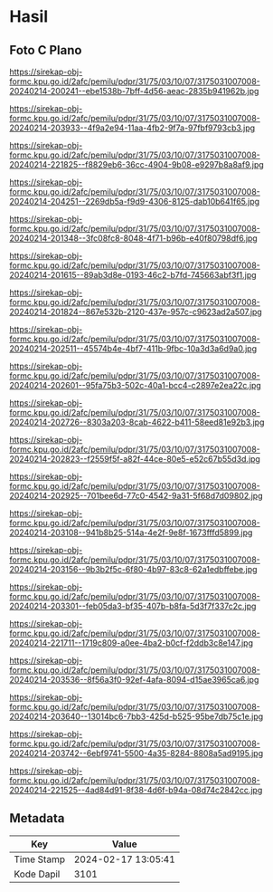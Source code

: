 # Hasil

## Foto C Plano

https://sirekap-obj-formc.kpu.go.id/2afc/pemilu/pdpr/31/75/03/10/07/3175031007008-20240214-200241--ebe1538b-7bff-4d56-aeac-2835b941962b.jpg

https://sirekap-obj-formc.kpu.go.id/2afc/pemilu/pdpr/31/75/03/10/07/3175031007008-20240214-203933--4f9a2e94-11aa-4fb2-9f7a-97fbf9793cb3.jpg

https://sirekap-obj-formc.kpu.go.id/2afc/pemilu/pdpr/31/75/03/10/07/3175031007008-20240214-221825--f8829eb6-36cc-4904-9b08-e9297b8a8af9.jpg

https://sirekap-obj-formc.kpu.go.id/2afc/pemilu/pdpr/31/75/03/10/07/3175031007008-20240214-204251--2269db5a-f9d9-4306-8125-dab10b641f65.jpg

https://sirekap-obj-formc.kpu.go.id/2afc/pemilu/pdpr/31/75/03/10/07/3175031007008-20240214-201348--3fc08fc8-8048-4f71-b96b-e40f80798df6.jpg

https://sirekap-obj-formc.kpu.go.id/2afc/pemilu/pdpr/31/75/03/10/07/3175031007008-20240214-201615--89ab3d8e-0193-46c2-b7fd-745663abf3f1.jpg

https://sirekap-obj-formc.kpu.go.id/2afc/pemilu/pdpr/31/75/03/10/07/3175031007008-20240214-201824--867e532b-2120-437e-957c-c9623ad2a507.jpg

https://sirekap-obj-formc.kpu.go.id/2afc/pemilu/pdpr/31/75/03/10/07/3175031007008-20240214-202511--45574b4e-4bf7-411b-9fbc-10a3d3a6d9a0.jpg

https://sirekap-obj-formc.kpu.go.id/2afc/pemilu/pdpr/31/75/03/10/07/3175031007008-20240214-202601--95fa75b3-502c-40a1-bcc4-c2897e2ea22c.jpg

https://sirekap-obj-formc.kpu.go.id/2afc/pemilu/pdpr/31/75/03/10/07/3175031007008-20240214-202726--8303a203-8cab-4622-b411-58eed81e92b3.jpg

https://sirekap-obj-formc.kpu.go.id/2afc/pemilu/pdpr/31/75/03/10/07/3175031007008-20240214-202823--f2559f5f-a82f-44ce-80e5-e52c67b55d3d.jpg

https://sirekap-obj-formc.kpu.go.id/2afc/pemilu/pdpr/31/75/03/10/07/3175031007008-20240214-202925--701bee6d-77c0-4542-9a31-5f68d7d09802.jpg

https://sirekap-obj-formc.kpu.go.id/2afc/pemilu/pdpr/31/75/03/10/07/3175031007008-20240214-203108--941b8b25-514a-4e2f-9e8f-1673fffd5899.jpg

https://sirekap-obj-formc.kpu.go.id/2afc/pemilu/pdpr/31/75/03/10/07/3175031007008-20240214-203156--9b3b2f5c-6f80-4b97-83c8-62a1edbffebe.jpg

https://sirekap-obj-formc.kpu.go.id/2afc/pemilu/pdpr/31/75/03/10/07/3175031007008-20240214-203301--feb05da3-bf35-407b-b8fa-5d3f7f337c2c.jpg

https://sirekap-obj-formc.kpu.go.id/2afc/pemilu/pdpr/31/75/03/10/07/3175031007008-20240214-221711--1719c809-a0ee-4ba2-b0cf-f2ddb3c8e147.jpg

https://sirekap-obj-formc.kpu.go.id/2afc/pemilu/pdpr/31/75/03/10/07/3175031007008-20240214-203536--8f56a3f0-92ef-4afa-8094-d15ae3965ca6.jpg

https://sirekap-obj-formc.kpu.go.id/2afc/pemilu/pdpr/31/75/03/10/07/3175031007008-20240214-203640--13014bc6-7bb3-425d-b525-95be7db75c1e.jpg

https://sirekap-obj-formc.kpu.go.id/2afc/pemilu/pdpr/31/75/03/10/07/3175031007008-20240214-203742--6ebf9741-5500-4a35-8284-8808a5ad9195.jpg

https://sirekap-obj-formc.kpu.go.id/2afc/pemilu/pdpr/31/75/03/10/07/3175031007008-20240214-221525--4ad84d91-8f38-4d6f-b94a-08d74c2842cc.jpg


## Metadata

| Key        | Value               |
| ---------- | ------------------- |
| Time Stamp | 2024-02-17 13:05:41 |
| Kode Dapil | 3101                |



